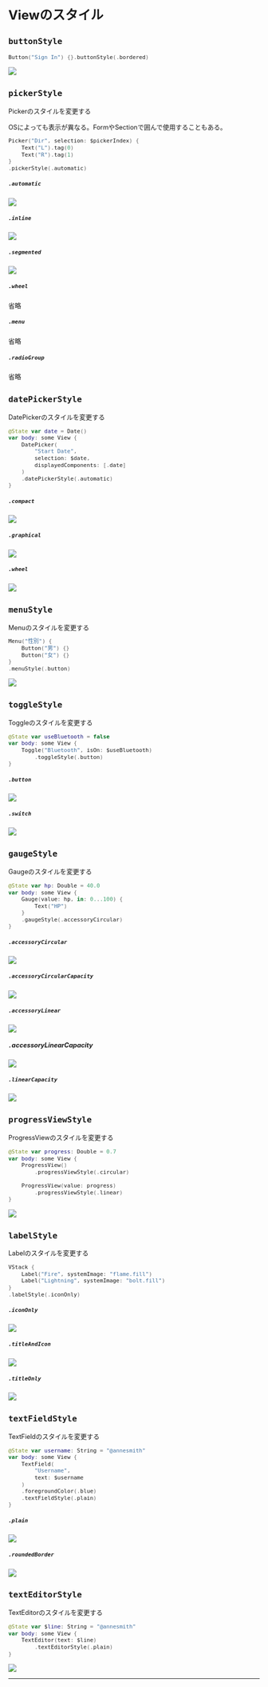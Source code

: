<div style="font-size: 0.8rem;">

# Viewのスタイル

## `buttonStyle`

```swift
Button("Sign In") {}.buttonStyle(.bordered)
```

<img src="/Images/View/ButtonStyle.png">

## `pickerStyle`

Pickerのスタイルを変更する

OSによっても表示が異なる。FormやSectionで囲んで使用することもある。

```swift
Picker("Dir", selection: $pickerIndex) {
    Text("L").tag(0)
    Text("R").tag(1)
}
.pickerStyle(.automatic)
```

##### `.automatic`

<img src="/Images/View/PickerStyleAutomatic.png">

##### `.inline`

<img src="/Images/View/PickerStyleInline.png">

##### `.segmented`

<img src="/Images/View/PickerStyleSegmented.png">

##### `.wheel`

省略

##### `.menu`

省略

##### `.radioGroup`

省略

## `datePickerStyle`

DatePickerのスタイルを変更する

```swift
@State var date = Date()
var body: some View {
    DatePicker(
        "Start Date",
        selection: $date,
        displayedComponents: [.date]
    )
    .datePickerStyle(.automatic)
}
```

##### `.compact`

<img src="/Images/View/DatePickeCompact.png">

##### `.graphical`

<img src="/Images/View/DatePickerGraphical.png">

##### `.wheel`

<img src="/Images/View/DatePickerWheel.png">

## `menuStyle`

Menuのスタイルを変更する

```swift
Menu("性別") {
    Button("男") {}
    Button("女") {}
}
.menuStyle(.button)
```

<img src="/Images/View/MenuStyleButton.png">

## `toggleStyle`

Toggleのスタイルを変更する

```swift
@State var useBluetooth = false
var body: some View {
    Toggle("Bluetooth", isOn: $useBluetooth)
        .toggleStyle(.button)
}
```

##### `.button`

<img src="/Images/View/ToggleStyleButton.png">

##### `.switch`

<img src="/Images/View/ToggleStyleSwitch.png">

## `gaugeStyle`

Gaugeのスタイルを変更する

```swift
@State var hp: Double = 40.0
var body: some View {
    Gauge(value: hp, in: 0...100) {
        Text("HP")
    }
    .gaugeStyle(.accessoryCircular)
}
```

##### `.accessoryCircular`

<img src="/Images/View/Gauge1.png">

##### `.accessoryCircularCapacity`

<img src="/Images/View/Gauge2.png">

##### `.accessoryLinear`

<img src="/Images/View/Gauge3.png">

##### `.`accessoryLinearCapacity

<img src="/Images/View/Gauge4.png">

##### `.linearCapacity`

<img src="/Images/View/Gauge5.png">

## `progressViewStyle`

ProgressViewのスタイルを変更する

```swift
@State var progress: Double = 0.7
var body: some View {
    ProgressView()
        .progressViewStyle(.circular)
    
    ProgressView(value: progress)
        .progressViewStyle(.linear)
}
```

<img src="/Images/View/ProgressView1.png">

## `labelStyle`

Labelのスタイルを変更する

```swift
VStack {
    Label("Fire", systemImage: "flame.fill")
    Label("Lightning", systemImage: "bolt.fill")
}
.labelStyle(.iconOnly)
```

##### `.iconOnly`

<img src="/Images/View/LabelStyle1.png">

##### `.titleAndIcon`

<img src="/Images/View/LabelStyle2.png">

##### `.titleOnly`

<img src="/Images/View/LabelStyle3.png">

## `textFieldStyle`

TextFieldのスタイルを変更する

```swift
@State var username: String = "@annesmith"
var body: some View {
    TextField(
        "Username",
        text: $username
    )
    .foregroundColor(.blue)
    .textFieldStyle(.plain)
}
```

##### `.plain`

<img src="/Images/View/TextField1.png">

##### `.roundedBorder`

<img src="/Images/View/TextField2.png">

## `textEditorStyle`

TextEditorのスタイルを変更する

```swift
@State var $line: String = "@annesmith"
var body: some View {
    TextEditor(text: $line)
        .textEditorStyle(.plain)
}
```

<img src="/Images/View/TextEditor1.png">

---

</div>
